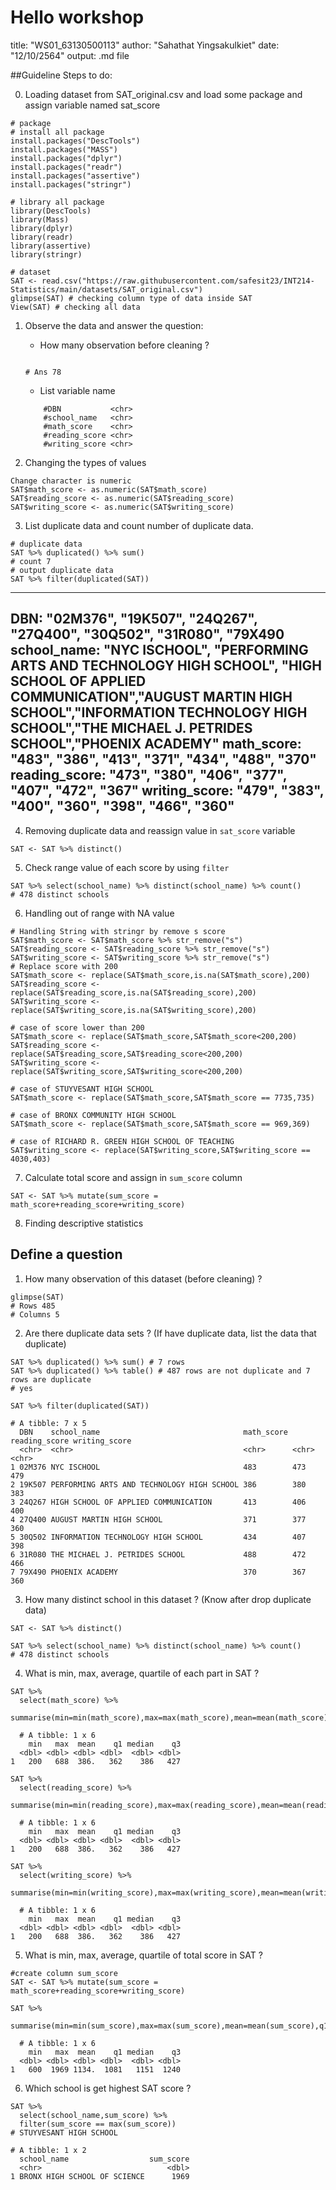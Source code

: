
# Hello workshop
title: "WS01_63130500113"
author: "Sahathat Yingsakulkiet"
date: "12/10/2564"
output: .md file


##Guideline Steps to do:

0. Loading dataset from SAT_original.csv and load some package and assign variable named sat_score

```{r}
# package
# install all package
install.packages("DescTools")
install.packages("MASS")
install.packages("dplyr")
install.packages("readr")
install.packages("assertive")
install.packages("stringr")

# library all package
library(DescTools)
library(Mass)
library(dplyr)
library(readr)
library(assertive)
library(stringr)

# dataset
SAT <- read.csv("https://raw.githubusercontent.com/safesit23/INT214-Statistics/main/datasets/SAT_original.csv")
glimpse(SAT) # checking column type of data inside SAT
View(SAT) # checking all data
```
1. Observe the data and answer the question:
   - How many observation before cleaning ?
    ```{r}

    # Ans 78
    ```
   - List variable name
    ```{r}
        #DBN           <chr>
        #school_name   <chr>
        #math_score    <chr>
        #reading_score <chr>
        #writing_score <chr>
    
    ```


2. Changing the types of values
```{r}
Change character is numeric
SAT$math_score <- as.numeric(SAT$math_score)
SAT$reading_score <- as.numeric(SAT$reading_score)
SAT$writing_score <- as.numeric(SAT$writing_score)
```

3. List duplicate data and count number of duplicate data.

```{r}
# duplicate data
SAT %>% duplicated() %>% sum()
# count 7
# output duplicate data
SAT %>% filter(duplicated(SAT))
```
---
DBN: "02M376", "19K507", "24Q267", "27Q400", "30Q502", "31R080", "79X490
school_name: "NYC ISCHOOL", "PERFORMING ARTS AND TECHNOLOGY HIGH SCHOOL", "HIGH SCHOOL OF APPLIED COMMUNICATION","AUGUST MARTIN HIGH SCHOOL","INFORMATION TECHNOLOGY HIGH SCHOOL","THE MICHAEL J. PETRIDES SCHOOL","PHOENIX ACADEMY"
math_score: "483", "386", "413", "371", "434", "488", "370"
reading_score: "473", "380", "406", "377", "407", "472", "367"
writing_score: "479", "383", "400", "360", "398", "466", "360"
---

4. Removing duplicate data and reassign value in `sat_score` variable

```{r}
SAT <- SAT %>% distinct()
```

5. Check range value of each score by using `filter`

```{r}
SAT %>% select(school_name) %>% distinct(school_name) %>% count()
# 478 distinct schools
```

6. Handling out of range with NA value

```{r}
# Handling String with stringr by remove s score
SAT$math_score <- SAT$math_score %>% str_remove("s")
SAT$reading_score <- SAT$reading_score %>% str_remove("s")
SAT$writing_score <- SAT$writing_score %>% str_remove("s")
# Replace score with 200
SAT$math_score <- replace(SAT$math_score,is.na(SAT$math_score),200)
SAT$reading_score <- replace(SAT$reading_score,is.na(SAT$reading_score),200)
SAT$writing_score <- replace(SAT$writing_score,is.na(SAT$writing_score),200)

# case of score lower than 200
SAT$math_score <- replace(SAT$math_score,SAT$math_score<200,200)
SAT$reading_score <- replace(SAT$reading_score,SAT$reading_score<200,200)
SAT$writing_score <- replace(SAT$writing_score,SAT$writing_score<200,200)

# case of STUYVESANT HIGH SCHOOL
SAT$math_score <- replace(SAT$math_score,SAT$math_score == 7735,735)

# case of BRONX COMMUNITY HIGH SCHOOL
SAT$math_score <- replace(SAT$math_score,SAT$math_score == 969,369)

# case of RICHARD R. GREEN HIGH SCHOOL OF TEACHING
SAT$writing_score <- replace(SAT$writing_score,SAT$writing_score == 4030,403)
```

7. Calculate total score and assign in `sum_score` column
```{r}
SAT <- SAT %>% mutate(sum_score = math_score+reading_score+writing_score)
```

8. Finding descriptive statistics

## Define a question
1. How many observation of this dataset (before cleaning) ?

```{r}
glimpse(SAT)
# Rows 485
# Columns 5
```

2. Are there duplicate data sets ? (If have duplicate data, list the data that duplicate)
```{r}
SAT %>% duplicated() %>% sum() # 7 rows
SAT %>% duplicated() %>% table() # 487 rows are not duplicate and 7 rows are duplicate
# yes 

SAT %>% filter(duplicated(SAT))

# A tibble: 7 x 5
  DBN    school_name                                math_score reading_score writing_score
  <chr>  <chr>                                      <chr>      <chr>         <chr>        
1 02M376 NYC ISCHOOL                                483        473           479          
2 19K507 PERFORMING ARTS AND TECHNOLOGY HIGH SCHOOL 386        380           383          
3 24Q267 HIGH SCHOOL OF APPLIED COMMUNICATION       413        406           400          
4 27Q400 AUGUST MARTIN HIGH SCHOOL                  371        377           360          
5 30Q502 INFORMATION TECHNOLOGY HIGH SCHOOL         434        407           398          
6 31R080 THE MICHAEL J. PETRIDES SCHOOL             488        472           466          
7 79X490 PHOENIX ACADEMY                            370        367           360    

```

3. How many distinct school in this dataset ? (Know after drop duplicate data)
```{r}
SAT <- SAT %>% distinct()

SAT %>% select(school_name) %>% distinct(school_name) %>% count()
# 478 distinct schools
```

4. What is min, max, average, quartile of each part in SAT ?
```{r}
SAT %>%
  select(math_score) %>%
  summarise(min=min(math_score),max=max(math_score),mean=mean(math_score),q1=quantile(math_score,0.25),median=quantile(math_score,0.5),q3=quantile(math_score,0.75))

  # A tibble: 1 x 6
    min   max  mean    q1 median    q3
  <dbl> <dbl> <dbl> <dbl>  <dbl> <dbl>
1   200   688  386.   362    386   427

SAT %>%
  select(reading_score) %>%
  summarise(min=min(reading_score),max=max(reading_score),mean=mean(reading_score),q1=quantile(reading_score,0.25),median=quantile(reading_score,0.5),q3=quantile(reading_score,0.75))

  # A tibble: 1 x 6
    min   max  mean    q1 median    q3
  <dbl> <dbl> <dbl> <dbl>  <dbl> <dbl>
1   200   688  386.   362    386   427

SAT %>%
  select(writing_score) %>%
  summarise(min=min(writing_score),max=max(writing_score),mean=mean(writing_score),q1=quantile(writing_score,0.25),median=quantile(writing_score,0.5),q3=quantile(writing_score,0.75))

  # A tibble: 1 x 6
    min   max  mean    q1 median    q3
  <dbl> <dbl> <dbl> <dbl>  <dbl> <dbl>
1   200   688  386.   362    386   427

```

5. What is min, max, average, quartile of total score in SAT ?
```{r}
#create column sum_score
SAT <- SAT %>% mutate(sum_score = math_score+reading_score+writing_score)

SAT %>%
  summarise(min=min(sum_score),max=max(sum_score),mean=mean(sum_score),q1=quantile(sum_score,0.25),median=quantile(sum_score,0.5),q3=quantile(sum_score,0.75))

  # A tibble: 1 x 6
    min   max  mean    q1 median    q3
  <dbl> <dbl> <dbl> <dbl>  <dbl> <dbl>
1   600  1969 1134.  1081   1151  1240

```

6. Which school is get highest SAT score ?
```{r}
SAT %>%
  select(school_name,sum_score) %>%
  filter(sum_score == max(sum_score))
# STUYVESANT HIGH SCHOOL

# A tibble: 1 x 2
  school_name                  sum_score
  <chr>                            <dbl>
1 BRONX HIGH SCHOOL OF SCIENCE      1969

```